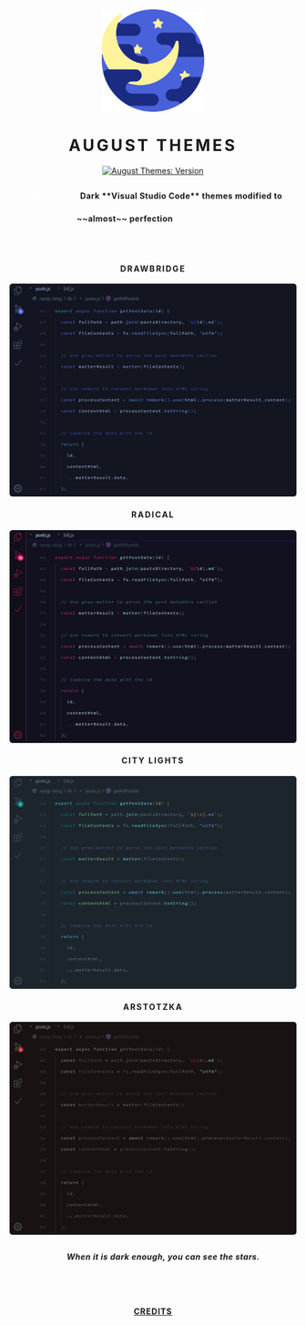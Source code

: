 <div align="center">

<img width="180px" height="auto" src="night.png" />

<br>

<h1 style="border-bottom: none; text-transform: uppercase; letter-spacing: 4px";>August Themes</h1>

[![August Themes: Version](https://img.shields.io/visual-studio-marketplace/v/inci-august.august-themes?colorA=00bcf2&colorB=69eaff&label=Marketplace%20&logo=visual%20studio&style=for-the-badge)](https://tinyurl.com/spke67q)

<h4 style="letter-spacing: 0.5px">
  <span style="color: #fff">‧˙ᕀ ✧‧˙༝‧ ᣞ ᱸ༝ ∘ ‧</span>  Dark **Visual Studio Code** themes modified to ~~almost~~ perfection <span style="color: #fff">‧˙ᕀ ✧‧˙༝‧ ᣞ ᱸ༝ ∘ ‧</span>
</h4>

<br>

<h4 style="letter-spacing: 2px; text-transform: uppercase">Drawbridge</h4>

<img width="750px" height="auto" src="imgs/august-drawbridge.png" />

<h4 style="letter-spacing: 2px; text-transform: uppercase">Radical</h4>

<img width="750px" height="auto" src="imgs/august-radical.png" />

<h4 style="letter-spacing: 2px; text-transform: uppercase">City Lights</h4>

<img width="750px" height="auto" src="imgs/august-city-lights.png" />

<h4 style="letter-spacing: 2px; text-transform: uppercase">Arstotzka</h4>

<img width="750px" height="auto" src="imgs/august-arstotzka.png" />

<h5 style="letter-spacing: 0.5px">
  <span style="color: #fff">‧˙ᕀ ✧‧˙༝‧ ᣞ ᱸ༝ ∘ ‧</span>  When it is dark enough, you can see the stars. <span style="color: #fff">‧˙ᕀ ✧‧˙༝‧ ᣞ ᱸ༝ ∘ ‧</span>
</h5>

<h4 style="letter-spacing: 1px; text-transform: uppercase"><a href="CREDITS.md" >Credits</a></h4>

</div>
